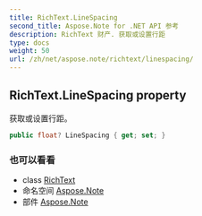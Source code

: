 ```yaml
---
title: RichText.LineSpacing
second_title: Aspose.Note for .NET API 参考
description: RichText 财产. 获取或设置行距
type: docs
weight: 50
url: /zh/net/aspose.note/richtext/linespacing/
---
```

## RichText.LineSpacing property

获取或设置行距。

```csharp
public float? LineSpacing { get; set; }
```

### 也可以看看

* class [RichText](../)
* 命名空间 [Aspose.Note](../../richtext/)
* 部件 [Aspose.Note](../../../)


